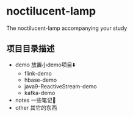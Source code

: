 # noctilucent-lamp

The noctilucent-lamp accompanying your study

## 项目目录描述
* demo    放置小demo项目⬇️
  * flink-demo
  * hbase-demo
  * java9-ReactiveStream-demo
  * kafka-demo
* notes   一些笔记📒
* other   其它的东西